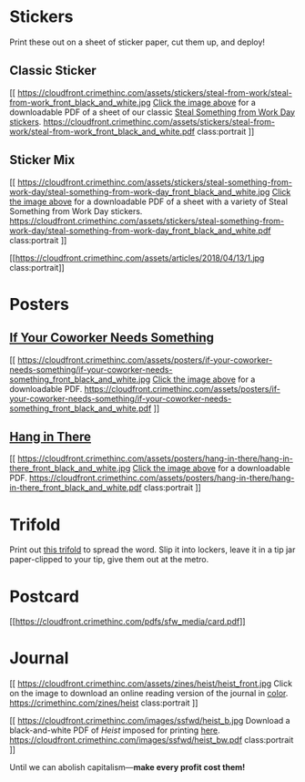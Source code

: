 # Stickers

Print these out on a sheet of sticker paper, cut them up, and deploy!

## Classic Sticker

[[ https://cloudfront.crimethinc.com/assets/stickers/steal-from-work/steal-from-work_front_black_and_white.jpg [Click the image above](https://cloudfront.crimethinc.com/assets/stickers/steal-from-work/steal-from-work_front_black_and_white.pdf) for a downloadable PDF of a sheet of our classic [Steal Something from Work Day stickers](/stickers/steal-from-work). https://cloudfront.crimethinc.com/assets/stickers/steal-from-work/steal-from-work_front_black_and_white.pdf class:portrait ]]

## Sticker Mix

[[ https://cloudfront.crimethinc.com/assets/stickers/steal-something-from-work-day/steal-something-from-work-day_front_black_and_white.jpg [Click the image above](https://cloudfront.crimethinc.com/assets/stickers/steal-something-from-work-day/steal-something-from-work-day_front_black_and_white.pdf) for a downloadable PDF of a sheet with a variety of Steal Something from Work Day stickers. https://cloudfront.crimethinc.com/assets/stickers/steal-something-from-work-day/steal-something-from-work-day_front_black_and_white.pdf class:portrait ]]

[[https://cloudfront.crimethinc.com/assets/articles/2018/04/13/1.jpg class:portrait]]

# Posters

## [If Your Coworker Needs Something](/posters/if-your-coworker-needs-something)

[[ https://cloudfront.crimethinc.com/assets/posters/if-your-coworker-needs-something/if-your-coworker-needs-something_front_black_and_white.jpg [Click the image above](https://cloudfront.crimethinc.com/assets/posters/if-your-coworker-needs-something/if-your-coworker-needs-something_front_black_and_white.pdf) for a downloadable PDF. https://cloudfront.crimethinc.com/assets/posters/if-your-coworker-needs-something/if-your-coworker-needs-something_front_black_and_white.pdf ]]

## [Hang in There](/posters/hang-in-there)

[[ https://cloudfront.crimethinc.com/assets/posters/hang-in-there/hang-in-there_front_black_and_white.jpg [Click the image above](https://cloudfront.crimethinc.com/assets/posters/hang-in-there/hang-in-there_front_black_and_white.pdf) for a downloadable PDF. https://cloudfront.crimethinc.com/assets/posters/hang-in-there/hang-in-there_front_black_and_white.pdf class:portrait ]]

# Trifold

Print out [this trifold](https://cloudfront.crimethinc.com/pdfs/sfw_media/trifold.pdf) to spread the word. Slip it into lockers, leave it in a tip jar paper-clipped to your tip, give them out at the metro.

# Postcard

[[https://cloudfront.crimethinc.com/pdfs/sfw_media/card.pdf]]
<!-- TODO: add JPG of this PDF -->

# Journal

[[ https://cloudfront.crimethinc.com/assets/zines/heist/heist_front.jpg Click on the image to download an online reading version of the journal in [color](https://cloudfront.crimethinc.com/images/ssfwd/heist.pdf). https://crimethinc.com/zines/heist class:portrait ]]

[[ https://cloudfront.crimethinc.com/images/ssfwd/heist_b.jpg Download a black-and-white PDF of _Heist_ imposed for printing [here](https://cloudfront.crimethinc.com/images/ssfwd/heist_bw.pdf). https://cloudfront.crimethinc.com/images/ssfwd/heist_bw.pdf class:portrait ]]

Until we can abolish capitalism—**make every profit cost them!**
